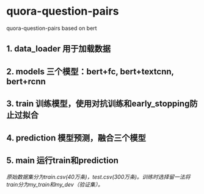 # quora-question-pairs
quora-question-pairs based on bert 
## 1. data_loader 用于加载数据
## 2. models 三个模型：bert+fc, bert+textcnn, bert+rcnn
## 3. train 训练模型，使用对抗训练和early_stopping防止过拟合
## 4. prediction 模型预测，融合三个模型
## 5. main 运行train和prediction

###### 原始数据集分为train.csv(40万条)，test.csv(300万条)。训练时选择留一法将train分为my_train和my_dev（验证集）。
